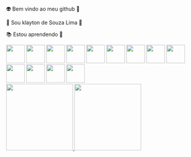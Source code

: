 
👽 Bem vindo ao meu github 👾

🖖 Sou klayton de Souza Lima 👋 

📚 Estou aprendendo 🤘

<div style="display: inline">
    <img width="50" height="50" src="https://cdn.jsdelivr.net/gh/devicons/devicon/icons/html5/html5-original-wordmark.svg" />        
    <img width="50" height="50" src="https://cdn.jsdelivr.net/gh/devicons/devicon/icons/javascript/javascript-plain.svg" />      
    <img width="50" height="50" src="https://cdn.jsdelivr.net/gh/devicons/devicon/icons/nodejs/nodejs-plain-wordmark.svg" />      
    <img width="50" height="50" src="https://cdn.jsdelivr.net/gh/devicons/devicon/icons/css3/css3-original-wordmark.svg" />
</div>
<div style="display: inline">
    <img width="50" height="50" src="https://cdn.jsdelivr.net/gh/devicons/devicon/icons/php/php-original.svg" />        
    <img width="50" height="50" src="https://cdn.jsdelivr.net/gh/devicons/devicon/icons/python/python-original-wordmark.svg" />        
</div>
<div style="display: inline">
    <img width="50" height="50" src="https://cdn.jsdelivr.net/gh/devicons/devicon/icons/c/c-original.svg" /> 
    <img width="50" height="50" src="https://cdn.jsdelivr.net/gh/devicons/devicon/icons/csharp/csharp-plain.svg" />
</div>
<div style="display: inline">
    <img width="50" height="50" src="https://cdn.jsdelivr.net/gh/devicons/devicon/icons/java/java-original-wordmark.svg" />
    <img width="50" height="50" src="https://cdn.jsdelivr.net/gh/devicons/devicon/icons/tomcat/tomcat-original-wordmark.svg" />
</div>
<div style="display: inline">
    <img width="50" height="50" src="https://cdn.jsdelivr.net/gh/devicons/devicon/icons/xamarin/xamarin-original-wordmark.svg" />
    <img width="50" height="50" src="https://cdn.jsdelivr.net/gh/devicons/devicon/icons/mysql/mysql-original-wordmark.svg" />
    <img width="50" height="50" src="https://cdn.jsdelivr.net/gh/devicons/devicon/icons/git/git-original.svg" />
</div>
<div>
<a href="https://github.com/klaytonlima">
<img height="180em" src="https://github-readme-stats.vercel.app/api/top-langs/?username=klaytonlima&layout=compact&langs_count=7&theme=tokyonight&bg_color=00000000"/>
<img height="180em" src="https://github-readme-stats.vercel.app/api?username=klaytonlima&show_icons=true&theme=tokyonight&bg_color=00000000&include_all_commits=true&count_private=true"/>
</div>    

                        






